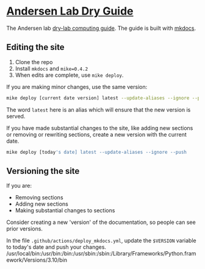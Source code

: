# [Andersen Lab Dry Guide](http://andersenlab.org/dry-guide/)

The Andersen lab [dry-lab computing guide](http://andersenlab.org/dry-guide/). The guide is built with [mkdocs](http://www.mkdocs.org/).

## Editing the site

1. Clone the repo
1. Install `mkdocs` and `mike=0.4.2`
1. When edits are complete, use `mike deploy`.

If you are making minor changes, use the same version:

```bash
mike deploy [current date version] latest --update-aliases --ignore --push
```

The word `latest` here is an alias which will ensure that the new version is served.


If you have made substantial changes to the site, like adding new sections or removing or rewriting sections, create a new version with the current date.

```bash
mike deploy [today's date] latest --update-aliases --ignore --push
```


## Versioning the site

If you are:

* Removing sections
* Adding new sections
* Making substantial changes to sections

Consider creating a new 'version' of the documentation, so people can see prior versions.

In the file `.github/actions/deploy_mkdocs.yml`, update the `$VERSION` variable to today's date and push your changes.
/usr/local/bin:/usr/bin:/bin:/usr/sbin:/sbin:/Library/Frameworks/Python.framework/Versions/3.10/bin